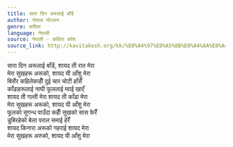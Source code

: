 ```yaml
---
title: सारा दिन अरुलाई बाँडें
author: गोपाल योञ्जन
genre: कविता
language: नेपाली
source: नेपाली - कविता कोश
source_link: http://kavitakosh.org/kk/%E0%A4%97%E0%A5%8B%E0%A4%AA%E0%A4%BE%E0%A4%B2_%E0%A4%AF%E0%A5%8B%E0%A4%9E%E0%A5%8D%E0%A4%9C%E0%A4%A8
---
```


सारा दिन अरूलाई बाँडें, शायद ती रात मेरा  
मेरा सुखहरू अरूको, शायद यी आँशु मेरा  
बिर्सेर कहिलेकाहीँ दुई चार चोटी हाँसेँ  
काँढाहरूलाई नाघी फूललाई म्वाई खाएँ  
शायद ती गल्ती मेरा शायद ती काँढा मेरा  
मेरा सुखहरू अरूको, शायद यी आँशु मेरा  
फूलको सुगन्ध पाउँदा कहीँ सुखको सास फेरेँ  
डुबिरहेको बेला पराल समाई हेरेँ  
शायद किनारा अरूको गहराई शायद मेरा  
मेरा सुखहरू अरुको, शायद यी आँशु मेरा
